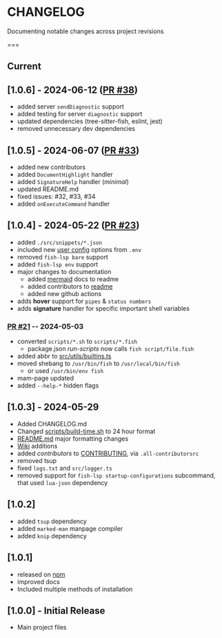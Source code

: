 # CHANGELOG

Documenting notable changes across project revisions

===

## Current

## \[1.0.6\] - 2024-06-12 ([PR #38](https://github.com/ndonfris/fish-lsp/pull/38)) 

- added server `sendDiagnostic` support
- added testing for server `diagnostic` support
- updated dependencies (tree-sitter-fish, eslint, jest)
- removed unnecessary dev dependencies

## \[1.0.5\] - 2024-06-07 ([PR #33](https://github.com/ndonfris/fish-lsp/pull/33))

- added new contributors
- added `DocumentHighlight` handler
- added `SignatureHelp` handler (_minimal_)
- updated README.md
- fixed issues: #32, #33, #34
- added `onExecuteCommand` handler

## \[1.0.4\] - 2024-05-22 ([PR #23](https://github.com/unclechu/node-deep-extend/pull/23))

- added `./src/snippets/*.json`
- included new [user config](../src/config.ts) options from `.env`
- removed `fish-lsp bare` support
- added `fish-lsp env` support
- major changes to documentation
  - added [mermaid](https://github.com/ndonfris/fish-lsp/tree/upstream.docs#how-does-it-work) docs to readme
  - added contributors to [readme](https://github.com/ndonfris/fish-lsp/tree/upstream.docs#contributors)
  - added new github actions
- adds __hover__ support for `pipes` & `status numbers`
- adds __signature__ handler for specific important shell variables

### [PR #21](https://github.com/unclechu/node-deep-extend/pull/21) -- 2024-05-03

- converted `scripts/*.sh` to `scripts/*.fish`
  - package.json _run-scripts_ now calls `fish script/file.fish`
- added abbr to [src/utils/builtins.ts](../src/utils/builtins.ts)
- moved shebang to `/usr/bin/fish` to `/usr/local/bin/fish`
  - or used `/usr/bin/env fish`
- mam-page updated
- added `--help-*` hidden flags

## \[1.0.3\] - 2024-05-29

- Added CHANGELOG.md
- Changed [scripts/build-time.sh](../scripts/build-time.fish) to 24 hour format
- [README.md](../README.md) major formatting changes
- [Wiki](https://github.com/ndonfris/fish-lsp/wiki) additions
- added _contributors_ to [CONTRIBUTING](./CONTRIBUTING.md), via `.all-contributorsrc`
- removed tsup
- fixed `logs.txt` and `src/logger.ts`
- removed support for `fish-lsp startup-configurations` subcommand, that used `lua-json` dependency

## \[1.0.2\]

- added `tsup` dependency
- added `marked-man` manpage compiler
- added `knip` dependency

## \[1.0.1\]

- released on [npm](https://www.npmjs.com/package/fish-lsp)
- improved docs
- Included multiple methods of installation

## \[1.0.0\] - Initial Release

- Main project files
